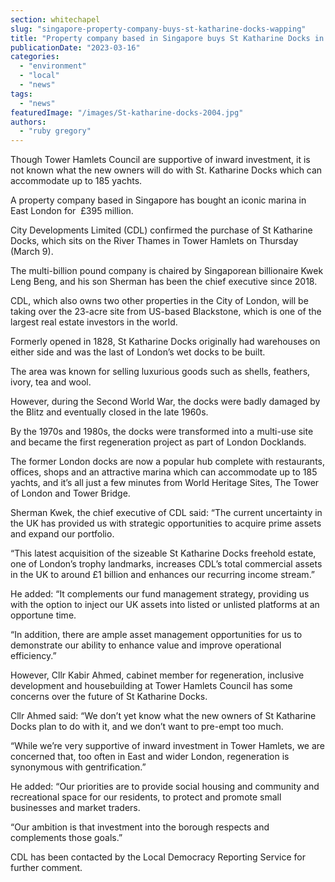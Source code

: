 ```yaml
---
section: whitechapel
slug: "singapore-property-company-buys-st-katharine-docks-wapping"
title: "Property company based in Singapore buys St Katharine Docks in Wapping for £395 million"
publicationDate: "2023-03-16"
categories: 
  - "environment"
  - "local"
  - "news"
tags: 
  - "news"
featuredImage: "/images/St-katharine-docks-2004.jpg"
authors: 
  - "ruby gregory"
---
```


Though Tower Hamlets Council are supportive of inward investment, it is not known what the new owners will do with St. Katharine Docks which can accommodate up to 185 yachts.

A property company based in Singapore has bought an iconic marina in East London for  £395 million.

City Developments Limited (CDL) confirmed the purchase of St Katharine Docks, which sits on the River Thames in Tower Hamlets on Thursday (March 9).

The multi-billion pound company is chaired by Singaporean billionaire Kwek Leng Beng, and his son Sherman has been the chief executive since 2018. 

CDL, which also owns two other properties in the City of London, will be taking over the 23-acre site from US-based Blackstone, which is one of the largest real estate investors in the world.

Formerly opened in 1828, St Katharine Docks originally had warehouses on either side and was the last of London’s wet docks to be built.

The area was known for selling luxurious goods such as shells, feathers, ivory, tea and wool.

However, during the Second World War, the docks were badly damaged by the Blitz and eventually closed in the late 1960s.

By the 1970s and 1980s, the docks were transformed into a multi-use site and became the first regeneration project as part of London Docklands.

The former London docks are now a popular hub complete with restaurants, offices, shops and an attractive marina which can accommodate up to 185 yachts, and it’s all just a few minutes from World Heritage Sites, The Tower of London and Tower Bridge. 

Sherman Kwek, the chief executive of CDL said: “The current uncertainty in the UK has provided us with strategic opportunities to acquire prime assets and expand our portfolio.

“This latest acquisition of the sizeable St Katharine Docks freehold estate, one of London’s trophy landmarks, increases CDL’s total commercial assets in the UK to around £1 billion and enhances our recurring income stream.”

He added: “It complements our fund management strategy, providing us with the option to inject our UK assets into listed or unlisted platforms at an opportune time.

“In addition, there are ample asset management opportunities for us to demonstrate our ability to enhance value and improve operational efficiency.”

However, Cllr Kabir Ahmed, cabinet member for regeneration, inclusive development and housebuilding at Tower Hamlets Council has some concerns over the future of St Katharine Docks.

Cllr Ahmed said: “We don’t yet know what the new owners of St Katharine Docks plan to do with it, and we don’t want to pre-empt too much.

“While we’re very supportive of inward investment in Tower Hamlets, we are concerned that, too often in East and wider London, regeneration is synonymous with gentrification.”

He added: “Our priorities are to provide social housing and community and recreational space for our residents, to protect and promote small businesses and market traders.

“Our ambition is that investment into the borough respects and complements those goals.”

CDL has been contacted by the Local Democracy Reporting Service for further comment.

